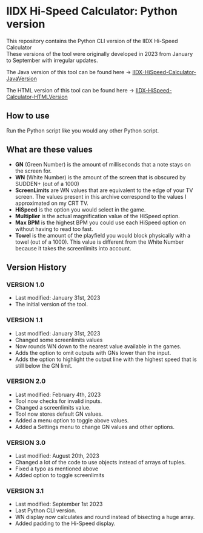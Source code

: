 # IIDX Hi-Speed Calculator: Python version

This repository contains the Python CLI version of the IIDX Hi-Speed Calculator  
These versions of the tool were originally developed in 2023 from January to September with irregular updates.  

The Java version of this tool can be found here &#8594; [IIDX-HiSpeed-Calculator-JavaVersion](https://github.com/spicakitty/IIDX-HiSpeed-Calculator-JavaVersion)

The HTML version of this tool can be found here &#8594; [IIDX-HiSpeed-Calculator-HTMLVersion](https://github.com/spicakitty/IIDX-HiSpeed-Calculator-HTMLVersion)
  
## How to use  
Run the Python script like you would any other Python script.  
## What are these values
- **GN** (Green Number) is the amount of milliseconds that a note stays on the screen for.
- **WN** (White Number) is the amount of the screen that is obscured by SUDDEN+ (out of a 1000)
- **ScreenLimits** are WN values that are equivalent to the edge of your TV screen. The values present in this archive correspond to the values I approximated on my CRT TV.
- **HiSpeed** is the option you would select in the game.
- **Multiplier** is the actual magnification value of the HiSpeed option.
- **Max BPM** is the highest BPM you could use each HiSpeed option on without having to read too fast.
- **Towel** is the amount of the playfield you would block physically with a towel (out of a 1000). This value is different from the White Number because it takes the screenlimits into account.

## Version History
### VERSION 1.0  
- Last modified: January 31st, 2023  
- The initial version of the tool.  

### VERSION 1.1
- Last modified: January 31st, 2023  
- Changed some screenlimits values  
- Now rounds WN down to the nearest value available in the games.  
- Adds the option to omit outputs with GNs lower than the input.  
- Adds the option to highlight the output line with the highest speed that is still below the GN limit.  

### VERSION 2.0
- Last modified: February 4th, 2023
- Tool now checks for invalid inputs.
- Changed a screenlimits value.
- Tool now stores default GN values.
- Added a menu option to toggle above values.
- Added a Settings menu to change GN values and other options.

### VERSION 3.0
- Last modified: August 20th, 2023
- Changed a lot of the code to use objects instead of arrays of tuples.
- Fixed a typo as mentioned above
- Added option to toggle screenlimits

### VERSION 3.1
- Last modified: September 1st 2023
- Last Python CLI version.
- WN display now calculates and round instead of bisecting a huge array.
- Added padding to the Hi-Speed display.
